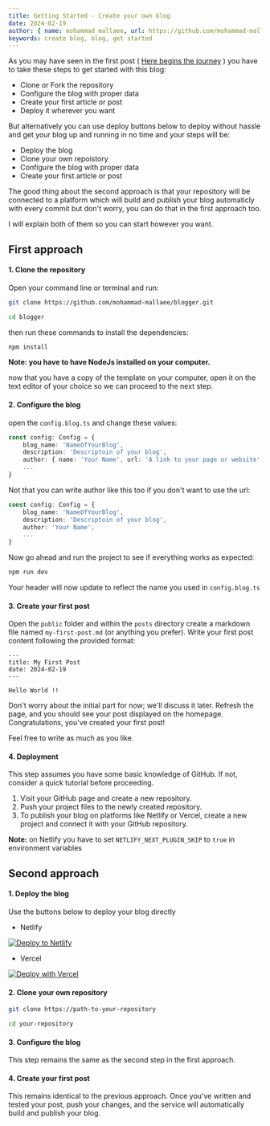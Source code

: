 ```yaml
---
title: Getting Started - Create your own blog
date: 2024-02-19
author: { name: mohammad mallaee, url: https://github.com/mohammad-mallaee }
keywords: create blog, blog, get started
---
```


As you may have seen in the first post ( [Here begins the journey](/posts/hello-world) ) you have to take these steps to get started with this blog:

- Clone or Fork the repository
- Configure the blog with proper data
- Create your first article or post
- Deploy it wherever you want

But alternatively you can use deploy buttons below to deploy without hassle and get your blog up and running in no time and your steps will be:

- Deploy the blog
- Clone your own repoistory
- Configure the blog with proper data
- Create your first article or post

The good thing about the second approach is that your repository will be connected to a platform which will build and publish your blog automaticly with every commit but don't worry, you can do that in the first approach too.

I will explain both of them so you can start however you want.

## First approach

#### 1. Clone the repository

Open your command line or terminal and run:

```bash
git clone https://github.com/mohammad-mallaee/blogger.git
```

```bash
cd blogger
```

then run these commands to install the dependencies:

```bash
npm install
```

**Note: you have to have NodeJs installed on your computer.**

now that you have a copy of the template on your computer, open it on the text editor of your choice so we can proceed to the next step.

#### 2. Configure the blog

open the `config.blog.ts` and change these values:

```ts
const config: Config = {
    blog_name: 'NameOfYourBlog',
    description: 'Descriptoin of your blog',
    author: { name: 'Your Name', url: 'A link to your page or website' },
    ...
}
```

Not that you can write author like this too if you don't want to use the url:

```ts {4}
const config: Config = {
    blog_name: 'NameOfYourBlog',
    description: 'Descriptoin of your blog',
    author: 'Your Name',
    ...
}
```

Now go ahead and run the project to see if everything works as expected:

```bash
npm run dev
```

Your header will now update to reflect the name you used in `config.blog.ts`

#### 3. Create your first post

Open the `public` folder and within the `posts` directory create a markdown file named `my-first-post.md` (or anything you prefer). Write your first post content following the provided format:

```
---
title: My First Post
date: 2024-02-19
---

Hello World !!
```

Don't worry about the initial part for now; we'll discuss it later. Refresh the page, and you should see your post displayed on the homepage. Congratulations, you've created your first post!

Feel free to write as much as you like.

#### 4. Deployment

This step assumes you have some basic knowledge of GitHub. If not, consider a quick tutorial before proceeding.

1. Visit your GitHub page and create a new repository.
2. Push your project files to the newly created repository.
3. To publish your blog on platforms like Netlify or Vercel, create a new project and connect it with your GitHub repository.

**Note:** on Netlify you have to set `NETLIFY_NEXT_PLUGIN_SKIP` to `true` in environment variables

## Second approach

#### 1. Deploy the blog

Use the buttons below to deploy your blog directly

- Netlify

[![Deploy to Netlify](https://www.netlify.com/img/deploy/button.svg)](https://app.netlify.com/start/deploy?repository=https://github.com/mohammad-mallaee/blogger#NETLIFY_NEXT_PLUGIN_SKIP=true)

- Vercel

<a href="https://vercel.com/new/clone?repository-url=https%3A%2F%2Fgithub.com%2Fmohammad-mallaee%2Fblogger"><img src="https://vercel.com/button" alt="Deploy with Vercel"/></a>

#### 2. Clone your own repository

```bash
git clone https://path-to-your-repository
```

```bash
cd your-repository
```

#### 3. Configure the blog
This step remains the same as the second step in the first approach.

#### 4. Create your first post
This remains identical to the previous approach. Once you've written and tested your post, push your changes, and the service will automatically build and publish your blog.
